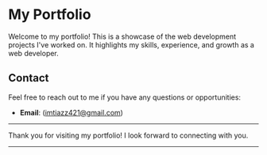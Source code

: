 # My Portfolio

Welcome to my portfolio! This is a showcase of the web development projects I've worked on. It highlights my skills, experience, and growth as a web developer.



## Contact

Feel free to reach out to me if you have any questions or opportunities:

- **Email**: (imtiazz421@gmail.com)


---

Thank you for visiting my portfolio! I look forward to connecting with you.

---
